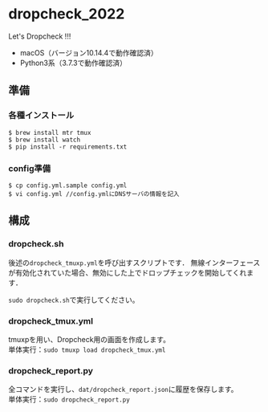 # dropcheck_2022
Let's Dropcheck !!!  
* macOS（バージョン10.14.4で動作確認済）  
* Python3系（3.7.3で動作確認済）

## 準備
### 各種インストール
```
$ brew install mtr tmux
$ brew install watch
$ pip install -r requirements.txt
```
### config準備
```
$ cp config.yml.sample config.yml
$ vi config.yml //config.ymlにDNSサーバの情報を記入
```

## 構成

### dropcheck.sh
後述の`dropcheck_tmuxp.yml`を呼び出すスクリプトです．
無線インターフェースが有効化されていた場合、無効にした上でドロップチェックを開始してくれます．

`sudo dropcheck.sh`で実行してください。

### dropcheck_tmux.yml
tmuxpを用い、Dropcheck用の画面を作成します。  
単体実行：`sudo tmuxp load dropcheck_tmux.yml`

### dropcheck_report.py
全コマンドを実行し、`dat/dropcheck_report.json`に履歴を保存します。  
単体実行：`sudo dropcheck_report.py`
